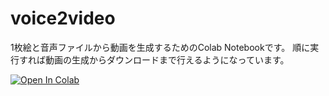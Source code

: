 # voice2video
1枚絵と音声ファイルから動画を生成するためのColab Notebookです。
順に実行すれば動画の生成からダウンロードまで行えるようになっています。

<a href="https://colab.research.google.com/github/00b7ce/voice2video/blob/main/voice2video.ipynb">
<img src="https://colab.research.google.com/assets/colab-badge.svg" alt="Open In Colab">
</a>
